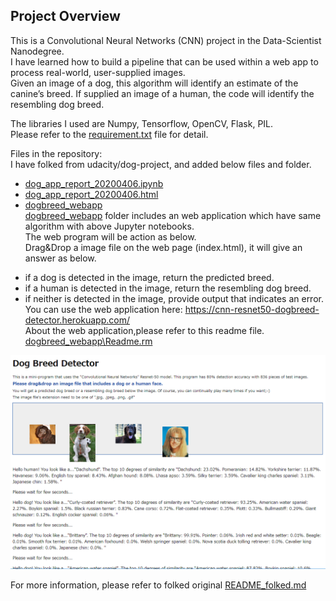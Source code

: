 ﻿[//]: # (Image References)

[image1]: ./images/sample_dog_output.png "Sample Output"
[image2]: ./images/vgg16_model.png "VGG-16 Model Keras Layers"
[image3]: ./images/vgg16_model_draw.png "VGG16 Model Figure"
[image4]: ./dogbreed_webapp/webappSnap.PNG "Web Application Example"


## Project Overview  
This is a Convolutional Neural Networks (CNN) project in the Data-Scientist Nanodegree.  
I have learned how to build a pipeline that can be used within a web app to process real-world, user-supplied images.    
Given an image of a dog, this algorithm will identify an estimate of the canine’s breed.  If supplied an image of a human, the code will identify the resembling dog breed.   

The libraries I used are Numpy, Tensorflow, OpenCV, Flask, PIL.      
Please refer to the [requirement.txt](https://github.com/Data-Semi/dog-project-CNN/blob/master/dogbreed_webapp/requirements.txt) file for detail.  

Files in the repository:  
I have folked from udacity/dog-project, and added below files and folder.  
+ [dog_app_report_20200406.ipynb](https://github.com/Data-Semi/dog-project-CNN/blob/master/dog_app_report_20200406.ipynb)  
+ [dog_app_report_20200406.html](https://github.com/Data-Semi/dog-project-CNN/blob/master/dog_app_report_20200406.html)  
+ [dogbreed_webapp](https://github.com/Data-Semi/dog-project-CNN/tree/master/dogbreed_webapp)  
[dogbreed_webapp](https://github.com/Data-Semi/dog-project-CNN/tree/master/dogbreed_webapp) folder includes an web application which have same algorithm with above Jupyter notebooks.  
The web program will be action as below.  
Drag&Drop a image file on the web page (index.html), it will give an answer as below.  
- if a dog is detected in the image, return the predicted breed.  
- if a human is detected in the image, return the resembling dog breed.  
- if neither is detected in the image, provide output that indicates an error.  
You can use the web application here: https://cnn-resnet50-dogbreed-detector.herokuapp.com/    
About the web application,please refer to this readme file. [dogbreed_webapp\Readme.rm](https://github.com/Data-Semi/dog-project-CNN/blob/master/dogbreed_webapp/Readme.rm)   
 
![Web Application Example][image4]  

For more information, please refer to folked original [README_folked.md](https://github.com/Data-Semi/dog-project-CNN/blob/master/README_folked.md)  
